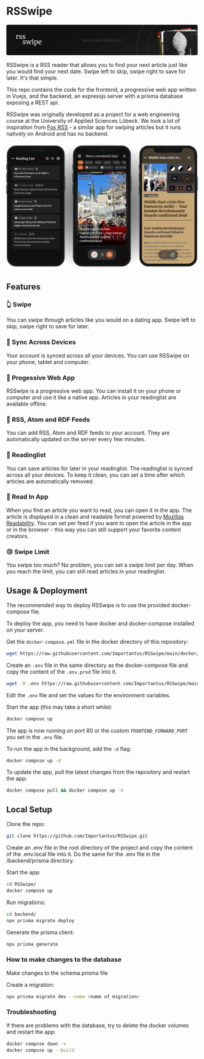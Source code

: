 # RSSwipe
<img src="./docs/header-image.png" alt="A header image with the name and logo of rsswipe" />

RSSwipe is a RSS reader that allows you to find your next article just like you would find your next date. Swipe left to skip, swipe right to save for later. It's that simple. 

This repo contains the code for the frontend, a progressive web app written in Vuejs, and the backend, an expressjs server with a prisma database exposing a REST api.

RSSwipe was originally developed as a project for a web engineering course at the University of Applied Sciences Lübeck. We took a lot of inspiration from [Fox RSS](https://github.com/16arpi/Fox-RSS) - a similar app for swiping articles but it runs natively on Android and has no backend.

<img src="./docs/mockup.png" alt="A mockup of the app" />

## Features

### 👆 Swipe

You can swipe through articles like you would on a dating app. Swipe left to skip, swipe right to save for later.

### 🛜 Sync Across Devices

Your account is synced across all your devices. You can use RSSwipe on your phone, tablet and computer.

### 📱 Progessive Web App

RSSwipe is a progressive web app. You can install it on your phone or computer and use it like a native app. Articles in your readinglist are available offline.

### 📰 RSS, Atom and RDF Feeds

You can add RSS, Atom and RDF feeds to your account. They are automatically updated on the server every few minutes.

### 📑 Readinglist

You can save articles for later in your readinglist. The readinglist is synced across all your devices. To keep it clean, you can set a time after which articles are automatically removed.

### 🧾 Read In App

When you find an article you want to read, you can open it in the app. The article is displayed in a clean and readable format powered by [Mozillas Readability](https://github.com/mozilla/readability). 
You can set per feed if you want to open the article in the app or in the browser - this way you can still support your favorite content creators.

### 😢 Swipe Limit

You swipe too much? No problem, you can set a swipe limit per day. When you reach the limit, you can still read articles in your readinglist.

## Usage & Deployment

The recommended way to deploy RSSwipe is to use the provided docker-compose file. 

To deploy the app, you need to have docker and docker-compose installed on your server.

Get the `docker-compose.yml` file in the docker directory of this repository:

```sh
wget https://raw.githubusercontent.com/Importantus/RSSwipe/main/docker/docker-compose.yml
```

Create an `.env` file in the same directory as the docker-compose file and copy the content of the `.env.prod` file into it.

```sh
wget -O .env https://raw.githubusercontent.com/Importantus/RSSwipe/main/.env.prod
```

Edit the `.env` file and set the values for the environment variables.

Start the app (this may take a short while):

```sh
docker compose up
```

The app is now running on port 80 or the custom `FRONTEND_FORWARD_PORT` you set in the `.env` file. 

To run the app in the background, add the `-d` flag:

```sh
docker compose up -d
```

To update the app, pull the latest changes from the repository and restart the app:

```sh
docker compose pull && docker compose up -d
```

## Local Setup

Clone the repo:

```sh
git clone https://github.com/Importantus/RSSwipe.git
```

Create an .env file in the root directory of the project and copy the content of the .env.local file into it.
Do the same for the .env file in the /backend/prisma directory.

Start the app:

```sh
cd RSSwipe/
docker compose up
```

Run migrations:

```sh
cd backend/
npx prisma migrate deploy
```

Generate the prisma client:

```sh
npx prisma generate
```

### How to make changes to the database

Make changes to the schema.prisma file

Create a migration:

```sh
npx prisma migrate dev --name <name of migration>
```

### Troubleshooting

If there are problems with the database, try to delete the docker volumes and restart the app:

```sh
docker compose down -v
docker compose up --build
```
